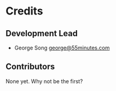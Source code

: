 # Credits

## Development Lead

* George Song <george@55minutes.com>

## Contributors

None yet. Why not be the first?
